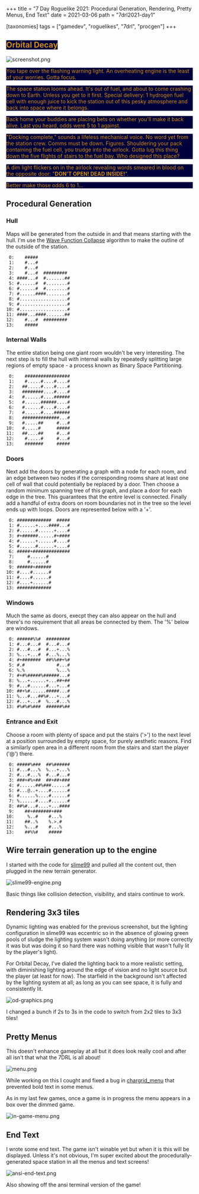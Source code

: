 +++
title = "7 Day Roguelike 2021: Procedural Generation, Rendering, Pretty Menus, End Text"
date = 2021-03-06
path = "7drl2021-day1"

[taxonomies]
tags = ["gamedev", "roguelikes", "7drl", "procgen"]
+++
<style>
.orbital-decay {
    color: #D08C15;
    background-color: #00003B;
}
</style>

## <span class="orbital-decay">Orbital Decay</span>

![screenshot.png](screenshot.png)

<p class="orbital-decay">
You tape over the flashing warning light.
An overheating engine is the least of your worries.
Gotta focus.
</p>

<p class="orbital-decay">
The space station looms ahead.
It's out of fuel, and about to come crashing down to Earth.
Unless you get to it first.
Special delivery: 1 hydrogen fuel cell with enough juice to kick the station out of this pesky atmosphere and back into space where it belongs.
</p>

<!-- more -->

<p class="orbital-decay">
Back home your buddies are placing bets on whether you'll make it back alive.
Last you heard, odds were 5 to 1 against.
</p>

<p class="orbital-decay">
"Docking complete," sounds a lifeless mechanical voice. No word yet from the station crew. Comms must be down. Figures.
Shouldering your pack containing the fuel cell, you trudge into the airlock.
Gotta lug this thing down the five flights of stairs to the fuel bay. Who designed this place?
</p>

<p class="orbital-decay">
A dim light flickers on in the airlock revealing words smeared in blood on the opposite door:
"<span style="font-weight:bold">DON'T OPEN! DEAD INSIDE!</span>".
</p>

<p class="orbital-decay">
Better make those odds 6 to 1...
</p>

## Procedural Generation

### Hull

Maps will be generated from the outside in and that means starting with the hull.
I'm use the [Wave Function Collapse](@/blog/wave-function-collapse/index.md) algorithm to make the outline of the outside of the station.
```
 0:    #####            
 1:    #...#            
 2:    #...#            
 3:    #...#  ######### 
 4: ####...#  #.......##
 5: #......#  #........#
 6: #......#  #........#
 7: #......####........#
 8: #..................#
 9: #..................#
10: #..................#
11: ####...####.......##
12:    #...#  ######### 
13:    #####            
```

### Internal Walls

The entire station being one giant room wouldn't be very interesting.
The next step is to fill the hull with internal walls by repeatedly splitting
large regions of empty space - a process known as Binary Space Partitioning.
```
 0:    #################
 1:    #.....#....#....#
 2:   ##.....#....#....#
 3:   ########....#....#
 4:   #......#....######
 5:   #......######....#
 6:   #......#....#....#
 7:   #......#....######
 8:   ##############...#
 9:   #.....##     #...#
10:   #.....#      #####
11:   ##....##     #...#
12:    #.....#     #...#
13:    #######     #####
```

### Doors

Next add the doors by generating a graph with a node for each room,
and an edge between two nodes if the corresponding rooms share at
least one cell of wall that could potentially be replaced by a door.
Then choose a random minimum spanning tree of this graph, and place
a door for each edge in the tree. This guarantees that the entire
level is connected.
Finally add a handful of extra doors
on room boundaries not in the tree so the level ends up with loops.
Doors are represented below with a '+'.

```
 0: #############  #####
 1: #......+....####...#
 2: #......#......+....#
 3: #+######......#+####
 4: #......+......#....#
 5: #......#......+....#
 6: #####+##############
 7:     #......#        
 8:     #......#        
 9: ######+######       
10: #....#......#       
11: #....#......#       
12: #....+......#       
13: #############       
```

### Windows

Much the same as doors, execpt they can also appear on the hull
and there's no requirement that all areas be connected by them.
The '%' below are windows.

```
 0: ######%%#  #########
 1: #...#...#  #...#...#
 2: #...#...#  #...+...%
 3: %...+...#  #...%...%
 4: #+#######  ##%%##+%#
 5: #.#            #...#
 6: %.%            %...%
 7: #+#%#####%######...#
 8: %...+......+...##+##
 9: #...#......#...+...#
10: ##+%#......#####...#
11: %...#...##%#...+...#
12: #...+...#  %...#...%
13: #%#%#%###  ######%##
```

### Entrance and Exit

Choose a room with plenty of space and put the stairs ('>') to the next
level at a position surrounded by empty space, for purely aesthetic reasons.
Find a similarly open area in a different room from the stairs and start the
player ('@') there.

```
 0: #####%###  ##%######
 1: #...#...%  %...+...%
 2: #...#...%  #...#...#
 3: ###+#%+##  ##+##+###
 4: #......##%###......#
 5: #...@..+....#......#
 6: #......%....#......#
 7: %......#....#......#
 8: ##%#...#....+...####
 9:    ##+#######+###   
10:     %..#    #...%   
11:    ##..%    %.>.#   
12:    %...#    #...%   
13:    ##%%#    #####   
```

## Wire terrain generation up to the engine

I started with the code for [slime99](@/projects/slime99/index.md) and pulled all the content out, then plugged in the new terrain generator.

![slime99-engine.png](slime99-engine.png)

Basic things like collision detection, visibility, and stairs continue to work.

## Rendering 3x3 tiles

Dynamic lighting was enabled for the previous screenshot, but the lighting configuration in slime99 was eccentric so in the absence
of glowing green pools of sludge the lighting system wasn't doing anything (or more correctly it was but was doing it so hard there
was nothing visible that wasn't fully lit by the player's light).

For Orbital Decay, I've dialed the lighting back to a more realistic setting, with diminishing lighting around the edge of vision and
no light source but the player (at least for now). The starfield in the background isn't affected by the lighting system at all; as
long as you can see space, it is fully and consistently lit.

![od-graphics.png](od-graphics.png)

I changed a bunch if 2s to 3s in the code to switch from 2x2 tiles to 3x3 tiles!

## Pretty Menus

This doesn't enhance gameplay at all but it does look really cool and after all isn't that what the 7DRL is all about!

![menu.png](menu.png)

While working on this I cought and fixed a bug in [chargrid_menu](https://crates.io/crates/chargrid_menu) that prevented bold text in some menus.

As in my last few games, once a game is in progress the menu appears in a box over the dimmed game.

![in-game-menu.png](in-game-menu.png)

## End Text

I wrote some end text. The game isn't winable yet but when it is this will be displayed.
Unless it's not obvious, I'm super excited about the procedurally-generated space station in all the menus and text screens!

![ansi-end-text.png](ansi-end-text.png)

Also showing off the ansi terminal version of the game!
